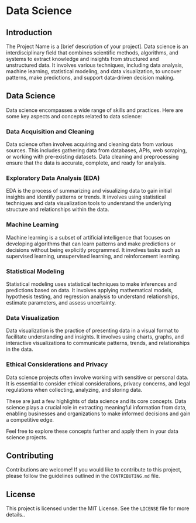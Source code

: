 # Data Science

## Introduction

The Project Name is a [brief description of your project]. Data science is an interdisciplinary
field that combines scientific methods, algorithms, and systems to extract knowledge and insights
from structured and unstructured data. It involves various techniques, including data analysis,
machine learning, statistical modeling, and data visualization, to uncover patterns, make
predictions, and support data-driven decision making.

## Data Science

Data science encompasses a wide range of skills and practices. Here are some key aspects and
concepts related to data science:

### Data Acquisition and Cleaning

Data science often involves acquiring and cleaning data from various sources. This includes
gathering data from databases, APIs, web scraping, or working with pre-existing datasets. Data
cleaning and preprocessing ensure that the data is accurate, complete, and ready for analysis.

### Exploratory Data Analysis (EDA)

EDA is the process of summarizing and visualizing data to gain initial insights and identify
patterns or trends. It involves using statistical techniques and data visualization tools to
understand the underlying structure and relationships within the data.

### Machine Learning

Machine learning is a subset of artificial intelligence that focuses on developing algorithms that
can learn patterns and make predictions or decisions without being explicitly programmed. It
involves tasks such as supervised learning, unsupervised learning, and reinforcement learning.

### Statistical Modeling

Statistical modeling uses statistical techniques to make inferences and predictions based on data.
It involves applying mathematical models, hypothesis testing, and regression analysis to understand
relationships, estimate parameters, and assess uncertainty.

### Data Visualization

Data visualization is the practice of presenting data in a visual format to facilitate understanding
and insights. It involves using charts, graphs, and interactive visualizations to communicate
patterns, trends, and relationships in the data.

### Ethical Considerations and Privacy

Data science projects often involve working with sensitive or personal data. It is essential to
consider ethical considerations, privacy concerns, and legal regulations when collecting, analyzing,
and storing data.

These are just a few highlights of data science and its core concepts. Data science plays a crucial
role in extracting meaningful information from data, enabling businesses and organizations to make
informed decisions and gain a competitive edge.

Feel free to explore these concepts further and apply them in your data science projects.

## Contributing

Contributions are welcome! If you would like to contribute to this project, please follow the
guidelines outlined in the `CONTRIBUTING.md` file.

## License

This project is licensed under the MIT License. See the `LICENSE` file for more details..
